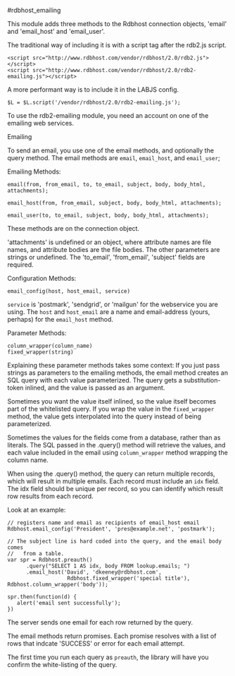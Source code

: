 #rdbhost_emailing

This module adds three methods to the Rdbhost connection objects, 'email' and 'email_host' and 'email_user'.

The traditional way of including it is with a script tag after the rdb2.js script.

    <script src="http://www.rdbhost.com/vendor/rdbhost/2.0/rdb2.js"></script>
    <script src="http://www.rdbhost.com/vendor/rdbhost/2.0/rdb2-emailing.js"></script>

A more performant way is to include it in the LABJS config.

    $L = $L.script('/vendor/rdbhost/2.0/rdb2-emailing.js');

To use the rdb2-emailing module, you need an account on one of the emailing web services.

Emailing

To send an email, you use one of the email methods, and optionally the query method. The email methods are `email`, 
`email_host`, and `email_user`;


Emailing Methods:

    email(from, from_email, to, to_email, subject, body, body_html, attachments);
    
    email_host(from, from_email, subject, body, body_html, attachments);
    
    email_user(to, to_email, subject, body, body_html, attachments);



These methods are on the connection object.

'attachments' is undefined or an object, where attribute names are file names, and attribute bodies are the file bodies.  The other parameters are strings or undefined.  The 'to_email', 'from_email', 'subject' fields are required.


Configuration Methods:

    email_config(host, host_email, service)
    
`service` is 'postmark', 'sendgrid', or 'mailgun' for the webservice you are using. 
The `host` and `host_email` are a name and email-address (yours, perhaps) for the `email_host` method.



Parameter Methods:

    column_wrapper(column_name)
    fixed_wrapper(string)
    
    
Explaining these parameter methods takes some context:  If you just pass strings as parameters to the emailing methods,
the email method creates an SQL query with each value parameterized.  The query gets a substitution-token inlined, and the value is passed as an argument.  

Sometimes you want the value itself inlined, so the value itself becomes part of the whitelisted query.  If you wrap the value in the `fixed_wrapper` method, the value gets interpolated into the query instead of being parameterized.  

Sometimes the values for the fields come from a database, rather than as literals.  The SQL passed in the .query() method will retrieve the values, and each value included in the email using `column_wrapper` method wrapping the column name.

When using the .query() method, the query can return multiple records, which will result in multiple emails.  Each record must include an `idx` field.  The idx field should be unique per record, so you can identify which result row results from each record.    

Look at an example:

    // registers name and email as recipients of email_host email
    Rdbhost.email_config('President', 'pres@example.net', 'postmark');
    
    // The subject line is hard coded into the query, and the email body comes
    //   from a table.
    var spr = Rdbhost.preauth()
          .query("SELECT 1 AS idx, body FROM lookup.emails; ")
          .email_host('David', 'dkeeney@rdbhost.com', 
                       Rdbhost.fixed_wrapper('special title'), Rdbhost.column_wrapper('body'));

    spr.then(function(d) {
       alert('email sent successfully');
    })

The server sends one email for each row returned by the query.

The email methods return promises. Each promise resolves with a list of rows that indcate 'SUCCESS' or error for each email attempt.

The first time you run each query as `preauth`, the library will have you confirm the white-listing of the query.



